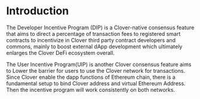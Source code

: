 # Introduction

The Developer Incentive Program \(DIP\) is a Clover-native consensus feature that aims to direct a percentage of transaction fees to registered smart contracts to incentivize in Clover third party contract developers and commons, mainly to boost external dApp development which ultimately enlarges the Clover DeFi ecosystem overall.

The User Incentive Program\(UIP\) is another Clover consensus feature aims to Lower the barrier for users to use the Clover network for transactions. Since Clover enable the dapp functions of Ethereum chain, there is a fundamental setup to bind Clover address and virtual Ethereum Address. Then the incentive program will work consistently on both networks.

